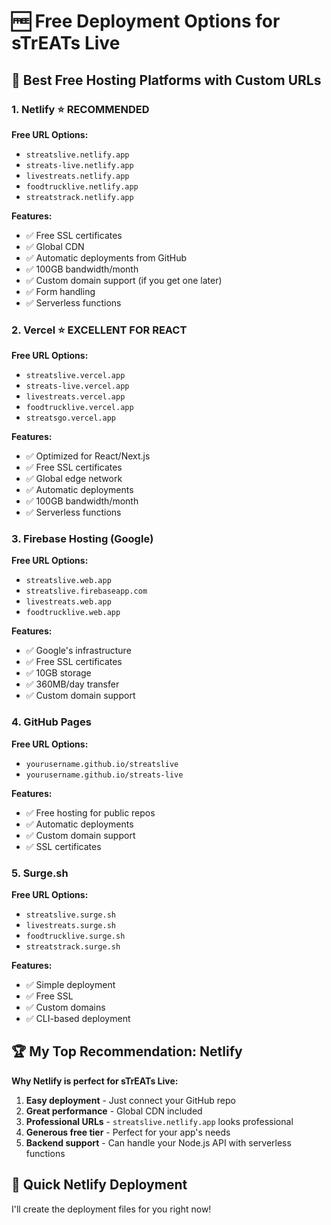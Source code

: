 # 🆓 Free Deployment Options for sTrEATs Live

## 🌟 **Best Free Hosting Platforms with Custom URLs**

### 1. **Netlify** ⭐ **RECOMMENDED**
**Free URL Options:**
- `streatslive.netlify.app`
- `streats-live.netlify.app`
- `livestreats.netlify.app`
- `foodtrucklive.netlify.app`
- `streatstrack.netlify.app`

**Features:**
- ✅ Free SSL certificates
- ✅ Global CDN
- ✅ Automatic deployments from GitHub
- ✅ 100GB bandwidth/month
- ✅ Custom domain support (if you get one later)
- ✅ Form handling
- ✅ Serverless functions

### 2. **Vercel** ⭐ **EXCELLENT FOR REACT**
**Free URL Options:**
- `streatslive.vercel.app`
- `streats-live.vercel.app`
- `livestreats.vercel.app`
- `foodtrucklive.vercel.app`
- `streatsgo.vercel.app`

**Features:**
- ✅ Optimized for React/Next.js
- ✅ Free SSL certificates
- ✅ Global edge network
- ✅ Automatic deployments
- ✅ 100GB bandwidth/month
- ✅ Serverless functions

### 3. **Firebase Hosting** (Google)
**Free URL Options:**
- `streatslive.web.app`
- `streatslive.firebaseapp.com`
- `livestreats.web.app`
- `foodtrucklive.web.app`

**Features:**
- ✅ Google's infrastructure
- ✅ Free SSL certificates
- ✅ 10GB storage
- ✅ 360MB/day transfer
- ✅ Custom domain support

### 4. **GitHub Pages**
**Free URL Options:**
- `yourusername.github.io/streatslive`
- `yourusername.github.io/streats-live`

**Features:**
- ✅ Free hosting for public repos
- ✅ Automatic deployments
- ✅ Custom domain support
- ✅ SSL certificates

### 5. **Surge.sh**
**Free URL Options:**
- `streatslive.surge.sh`
- `livestreats.surge.sh`
- `foodtrucklive.surge.sh`
- `streatstrack.surge.sh`

**Features:**
- ✅ Simple deployment
- ✅ Free SSL
- ✅ Custom domains
- ✅ CLI-based deployment

## 🏆 **My Top Recommendation: Netlify**

**Why Netlify is perfect for sTrEATs Live:**
1. **Easy deployment** - Just connect your GitHub repo
2. **Great performance** - Global CDN included
3. **Professional URLs** - `streatslive.netlify.app` looks professional
4. **Generous free tier** - Perfect for your app's needs
5. **Backend support** - Can handle your Node.js API with serverless functions

## 🚀 **Quick Netlify Deployment**

I'll create the deployment files for you right now!
